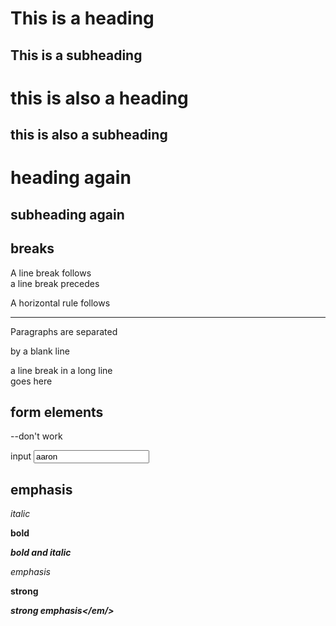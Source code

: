 <h1> This is a heading </h1>
<h2> This is a subheading </h2>

this is also a heading
======================

this is also a subheading
-------------------------

# heading again
## subheading again

breaks
------

A line break follows<br/>a line break precedes

A horizontal rule follows<hr/>

Paragraphs are separated
<p/>
by a blank line


a line break in a long line <br/> goes here

form elements
-------------
--don't work

input
<input name="username" value="aaron"/>
         

emphasis
--------
*italic*

**bold**

***bold and italic***

<em>emphasis</em>

<strong>strong</strong>

<strong><em>strong emphasis</em/></strong>


